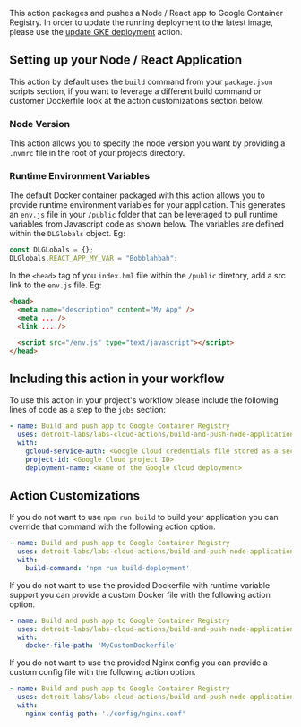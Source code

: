 This action packages and pushes a Node / React app to Google Container Registry. In order to update the running deployment to the latest image, please use the
[update GKE deployment](../update-gke-deployment/action.yaml) action.

## Setting up your Node / React Application

This action by default uses the `build` command from your `package.json` scripts section, if you want to leverage a different build command or customer Dockerfile look at the action customizations section below.

### Node Version

This action allows you to specify the node version you want by providing a `.nvmrc` file in the root of your projects directory.

### Runtime Environment Variables

The default Docker container packaged with this action allows you to provide runtime environment variables for your application. This generates an `env.js` file in your `/public` folder that can be leveraged to pull runtime variables from Javascript code as shown below. The variables are defined within the `DLGlobals` object.  Eg:

```js
const DLGLobals = {};
DLGlobals.REACT_APP_MY_VAR = "Bobblahbah";
```

In the `<head>` tag of you `index.hml` file within the `/public` diretory, add a src link to the `env.js` file.  Eg:

```html
<head>
  <meta name="description" content="My App" />
  <meta ... />
  <link ... />

  <script src="/env.js" type="text/javascript"></script>
</head>
```

## Including this action in your workflow

To use this action in your project's workflow please include the following lines of code as a step to the `jobs` section:

```yaml
- name: Build and push app to Google Container Registry
  uses: detroit-labs/labs-cloud-actions/build-and-push-node-application@main
  with:
    gcloud-service-auth: <Google Cloud credentials file stored as a secret>
    project-id: <Google Cloud project ID>
    deployment-name: <Name of the Google Cloud deployment>      
```

## Action Customizations

If you do not want to use `npm run build` to build your application you can override that command with the following action option.

```yaml
- name: Build and push app to Google Container Registry
  uses: detroit-labs/labs-cloud-actions/build-and-push-node-application@main
  with:
    build-command: 'npm run build-deployment'  
```

If you do not want to use the provided Dockerfile with runtime variable support you can provide a custom Docker file with the following action option.

```yaml
- name: Build and push app to Google Container Registry
  uses: detroit-labs/labs-cloud-actions/build-and-push-node-application@main
  with:
    docker-file-path: 'MyCustomDockerfile'
```

If you do not want to use the provided Nginx config you can provide a custom config file with the following action option.

```yaml
- name: Build and push app to Google Container Registry
  uses: detroit-labs/labs-cloud-actions/build-and-push-node-application@main
  with:
    nginx-config-path: './config/nginx.conf'
```
